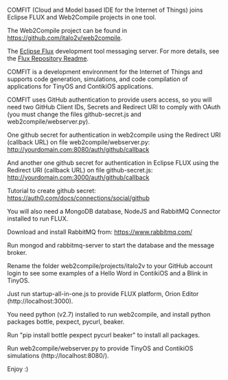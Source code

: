 COMFIT (Cloud and Model based IDE for the Internet of Things) joins Eclipse FLUX and Web2Compile projects in one tool.

The Web2Compile project can be found in https://github.com/italo2v/web2compile.

The [Eclipse Flux](https://wiki.eclipse.org/Flux) development tool messaging server.
For more details, see the [Flux Repository Readme](https://github.com/eclipse/flux).

COMFIT is a development environment for the Internet of Things and supports code generation, simulations, and code compilation of applications for TinyOS and ContikiOS applications.

COMFIT uses GitHub authentication to provide users access, so you will need two GitHub Client IDs, Secrets and Redirect URI to comply with OAuth (you must change the files github-secret.js and web2compile/webserver.py).

One github secret for authentication in web2compile using the Redirect URI (callback URL) on file web2compile/webserver.py: http://yourdomain.com:8080/auth/github/callback

And another one github secret for authentication in Eclipse FLUX using the Redirect URI (callback URL) on file github-secret.js: http://yourdomain.com:3000/auth/github/callback

Tutorial to create github secret: https://auth0.com/docs/connections/social/github

You will also need a MongoDB database, NodeJS and RabbitMQ Connector installed to run FLUX.

Download and install RabbitMQ from: https://www.rabbitmq.com/

Run mongod and rabbitmq-server to start the database and the message broker.

Rename the folder web2compile/projects/italo2v to your GitHub account login to see some examples of a Hello Word in ContikiOS and a Blink in TinyOS.

Just run startup-all-in-one.js to provide FLUX platform, Orion Editor (http://localhost:3000).

You need python (v2.7) installed to run web2compile, and install python packages bottle, pexpect, pycurl, beaker.

Run "pip install bottle pexpect pycurl beaker" to install all packages.


Run web2compile/webserver.py to provide TinyOS and ContikiOS simulations (http://localhost:8080/).

Enjoy :)
